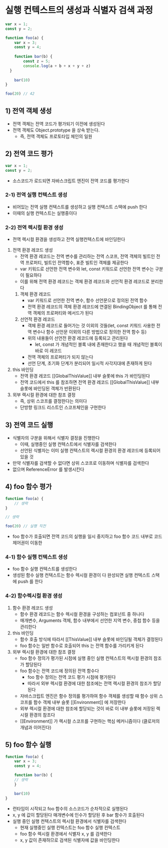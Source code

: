 # 실행 컨텍스트의 생성과 식별자 검색 과정
```typescript jsx
var x = 1;
const y = 2;

function foo(a) {
	var x = 3;
	const y = 4;
	
	function bar(b) {
		const z = 5;
		console.log(a + b + x + y + z)
  }
	
	bar(10)
}

foo(20) // 42
```
## 1) 전역 객체 생성
- 전역 객체는 전역 코드가 평가되기 이전에 생성된다
- 전역 객체도 Object.prototype 을 상속 받는다.
  - 즉, 전역 객체도 프로토타입 체인의 일원

## 2) 전역 코드 평가
```typescript jsx
var x = 1;
const y = 2;
```
- 소스코드가 로드되면 자바스크립트 엔진이 전역 코드를 평가한다

### 2-1) 전역 실행 컨텍스트 생성
- 비어있는 전역 실행 컨텍스트를 생성하고 실행 컨텍스트 스택에 push 한다
- 이때의 실행 컨텍스트는 실행중이다

### 2-2) 전역 렉시컬 환경 생성
- 전역 렉시컬 환경을 생성하고 전역 실행컨텍스트에 바인딩한다
1. 전역 환경 레코드 생성 
   - 전역 환경 레코드는 전역 변수를 관리하는 전역 스코프, 전역 객체의 빌트인 전역 프로퍼티, 빌트인 전역함수, 표준 빌트인 객체를 제공한다
   - var 키워드로 선언한 전역 변수와 let, const 키워드로 선언한 전역 변수는 구분이 필요하다
   - 이를 위해 전역 환경 레코드는 객체 환경 레코드와 선언적 환경 레코드로 분리한다
   1. 객체 환경 레코드
      - var 키워드로 선언한 전역 변수, 함수 선언문으로 정의된 전역 함수
      - 전역 환경 레코드의 객체 환경 레코드에 연결된 BindingObject 를 통해 전역 객체의 프로퍼티와 메서드가 된다
   2. 선언적 환경 레코드
      - 객체 환경 레코드로 들어가는 것 이외의 것들(let, const 키워드 사용한 전역 변수나 함수 선언문 이외의 다른 방법으로 정의한 전역 함수 등)
      - 위의 내용들이 선언전 환경 레코드에 등록되고 관리된다
        - let, const 가 개념적인 블록 내에 존재한다고 했을 때 개념적인 블록이 바로 이 레코드
      - 전역 객체의 프로퍼티가 되지 않는다
      - 선언 단계, 초기화 단계가 분리되어 일시적 사각지대에 존재하게 된다
2. this 바인딩
   - 전역 환경 레코드 [[GlobalThisValue]] 내부 슬롯에 this 가 바인딩된다
   - 전역 코드에서 this 를 참조하면 전역 환경 레코드 [[GlobalThisValue]] 내부 슬롯에 바인딩된 객체가 반환된다
3. 외부 렉시컬 환경에 대한 참조 결정
   - 즉, 상위 스코프를 결정한다는 의미다
   - 단방향 링크드 리스트인 스코프체인을 구현한다

## 3) 전역 코드 실행
- 식별자의 구분을 위해서 식별자 결정을 진행한다
  - 이때, 실행중인 실행 컨텍스트에서 식별자를 검색한다
  - 선언된 식별자는 이미 실행 컨텍스트의 렉시컬 환경의 환경 레코드에 등록되어 있을 것
- 만약 식별자를 검색할 수 없다면 상위 스코프로 이동하며 식별자를 검색한다
- 없으며 ReferenceError 를 발생시킨다

## 4) foo 함수 평가
```typescript jsx
function foo(a) {
	// 생략
}

// 생략

foo(20) // 실행 직전
```
- foo 함수가 호출되면 전역 코드의 실행을 일시 중지하고 foo 함수 코드 내부로 코드 제어권이 이동한

### 4-1) 함수 실행 컨텍스트 생성
- foo 함수 실행 컨텍스트를 생성한다
- 생성된 함수 실행 컨텍스트는 함수 렉시컬 환경이 다 완성되면 실행 컨텍스트 스택에 push 를 한다

### 4-2) 함수렉시컬 환경 생성
1. 함수 환경 레코드 생성
   - 함수 환경 레코드는 함수 렉시컬 환경을 구성하는 컴포넌트 중 하나다
   - 매개변수, Arguments 객체, 함수 내부에서 선언한 지역 변수, 중첩 함수 등을 관리한다
2. this 바인딩
   - 함수 호출 방식에 따라서 [[ThisValue]] 내부 슬롯에 바인딩될 객체가 결정된다
   - foo 함수는 일반 함수로 호출되어 this 는 전역 함수를 가리키게 된다
3. 외부 렉시컬 환경에 대한 참조 결정
   - foo 함수 정의가 평가된 시점에 실행 중인 실행 컨텍스트의 렉시컬 환경의 참조가 할당된다
   - foo 함수는 전역 코드에 정의된 전역 함수다
     - foo 함수 정의는 전역 코드 평가 시점에 평가된다
     - 따라서 외부 렉시컬 환경에 대한 참조에는 전역 렉시컬 환경의 참조가 할당된다
   - 자바스크립트 엔진은 함수 정의를 평가하여 함수 객체를 생성할 때 함수 상위 스코프를 함수 객체 내부 슬롯 [[Environment]] 에 저장한다
   - 외부 렉시컬 환경에 대한 참조에 할당되는 것이 바로 이 내부 슬롯에 저장된 렉시컬 환경의 참조다
   - [[Environment]] 가 렉시컬 스코프를 구현하는 핵심 메커니즘이다 (클로저의 개념과 이어진다)

## 5) foo 함수 실행
```typescript jsx
function foo(a) {
	var x = 3;
	const y = 4;

	function bar(b) {
    // 생략
	}

	bar(10)
}
```
- 런타임이 시작되고 foo 함수의 소스코드가 순차적으로 실행된다
- x, y 에 값이 할당된다 매개변수에 인수가 할당된 후 bar 함수가 호출된다
- 실행 중인 실행 컨텍스트의 렉시컬 환경에서 식별자를 검색한다
  - 현재 실행중인 실행 컨텍스트는 foo 함수 실행 컨텍스트
  - foo 함수 렉시컬 환경에서 식별자 x, y 를 검색한다 
  - x, y 값이 존재하므로 검색된 식별자에 값을 바인딩한다